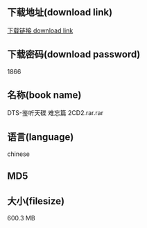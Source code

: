 ## 下载地址(download link)
[下载链接 download link](https://voluble-croquembouche-d321dc.netlify.app/?s=DTS-%E9%89%B4%E5%90%AC%E5%A4%A9%E7%A2%9F+%E9%9A%BE%E5%BF%98%E7%AF%87+2CD2.rar)

## 下载密码(download password)
1866

## 名称(book name)
DTS-鉴听天碟 难忘篇 2CD2.rar.rar

## 语言(language)
chinese

## MD5


## 大小(filesize)
600.3 MB
